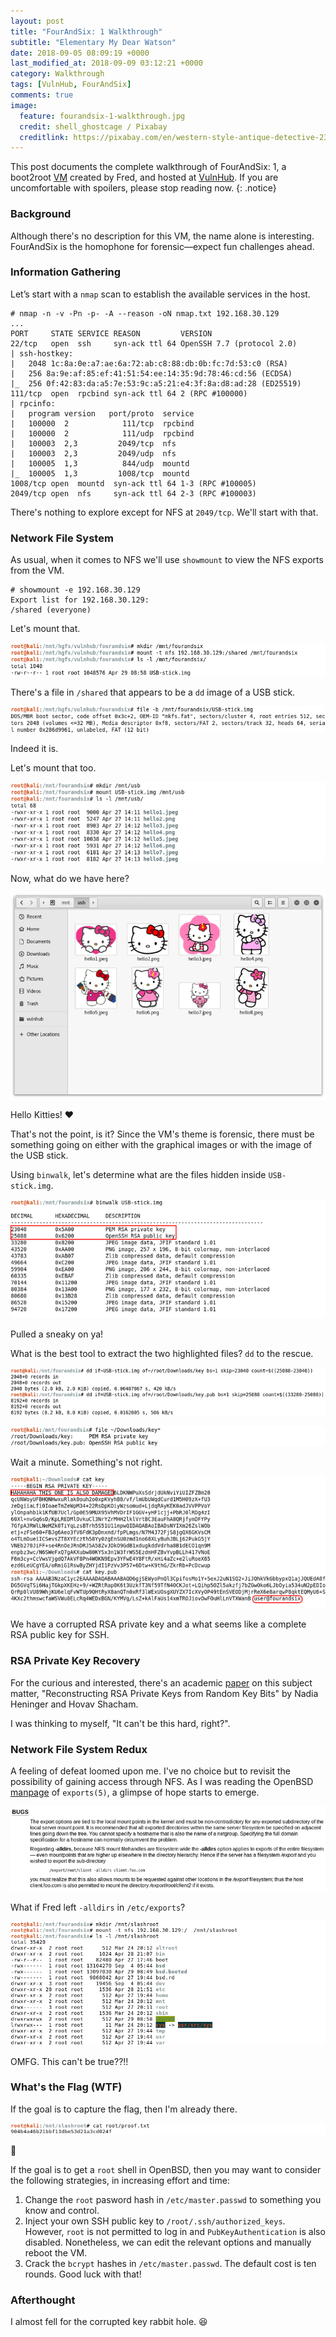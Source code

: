 ```yaml
---
layout: post
title: "FourAndSix: 1 Walkthrough"
subtitle: "Elementary My Dear Watson"
date: 2018-09-05 08:09:19 +0000
last_modified_at: 2018-09-09 03:12:21 +0000
category: Walkthrough
tags: [VulnHub, FourAndSix]
comments: true
image:
  feature: fourandsix-1-walkthrough.jpg
  credit: shell_ghostcage / Pixabay
  creditlink: https://pixabay.com/en/western-style-antique-detective-2312246/
---
```


This post documents the complete walkthrough of FourAndSix: 1, a boot2root [VM][1] created by Fred, and hosted at [VulnHub][2]. If you are uncomfortable with spoilers, please stop reading now.
{: .notice}

<!--more-->

### Background

Although there's no description for this VM, the name alone is interesting. FourAndSix is the homophone for forensic—expect fun challenges ahead.

### Information Gathering

Let’s start with a `nmap` scan to establish the available services in the host.

```
# nmap -n -v -Pn -p- -A --reason -oN nmap.txt 192.168.30.129
...
PORT     STATE SERVICE REASON         VERSION
22/tcp   open  ssh     syn-ack ttl 64 OpenSSH 7.7 (protocol 2.0)
| ssh-hostkey:
|   2048 1c:8a:0e:a7:ae:6a:72:ab:c8:88:db:0b:fc:7d:53:c0 (RSA)
|   256 8a:9e:af:85:ef:41:51:54:ee:14:35:9d:78:46:cd:56 (ECDSA)
|_  256 0f:42:83:da:a5:7e:53:9c:a5:21:e4:3f:8a:d8:ad:28 (ED25519)
111/tcp  open  rpcbind syn-ack ttl 64 2 (RPC #100000)
| rpcinfo:
|   program version   port/proto  service
|   100000  2            111/tcp  rpcbind
|   100000  2            111/udp  rpcbind
|   100003  2,3         2049/tcp  nfs
|   100003  2,3         2049/udp  nfs
|   100005  1,3          844/udp  mountd
|_  100005  1,3         1008/tcp  mountd
1008/tcp open  mountd  syn-ack ttl 64 1-3 (RPC #100005)
2049/tcp open  nfs     syn-ack ttl 64 2-3 (RPC #100003)
```

There's nothing to explore except for NFS at `2049/tcp`. We'll start with that.

### Network File System

As usual, when it comes to NFS we'll use `showmount` to view the NFS exports from the VM.

```
# showmount -e 192.168.30.129
Export list for 192.168.30.129:
/shared (everyone)
```

Let's mount that.

![9dfdac56.png](/assets/images/posts/fourandsix-1-walkthrough/9dfdac56.png)

There's a file in `/shared` that appears to be a `dd` image of a USB stick.

![ef01a6f3.png](/assets/images/posts/fourandsix-1-walkthrough/ef01a6f3.png)

Indeed it is.

Let's mount that too.

![d4e2e4a4.png](/assets/images/posts/fourandsix-1-walkthrough/d4e2e4a4.png)

Now, what do we have here?

![1121935d.png](/assets/images/posts/fourandsix-1-walkthrough/1121935d.png)

Hello Kitties! :heart:

That's not the point, is it? Since the VM's theme is forensic, there must be something going on either with the graphical images or with the image of the USB stick.

Using `binwalk`, let's determine what are the files hidden inside `USB-stick.img`.

![23da2447.png](/assets/images/posts/fourandsix-1-walkthrough/23da2447.png)

Pulled a sneaky on ya!

What is the best tool to extract the two highlighted files? `dd` to the rescue.

![3fdf80b9.png](/assets/images/posts/fourandsix-1-walkthrough/3fdf80b9.png)

![c70964a0.png](/assets/images/posts/fourandsix-1-walkthrough/c70964a0.png)

Wait a minute. Something's not right.

![bebe934c.png](/assets/images/posts/fourandsix-1-walkthrough/bebe934c.png)

We have a corrupted RSA private key and a what seems like a complete RSA public key for SSH.

### RSA Private Key Recovery

For the curious and interested, there's an academic [paper](https://hovav.net/ucsd/papers/hs09.html) on this subject matter, "Reconstructing RSA Private Keys from Random Key Bits" by Nadia Heninger and Hovav Shacham.

I was thinking to myself, "It can't be this hard, right?".

### Network File System Redux

A feeling of defeat loomed upon me. I've no choice but to revisit the possibility of gaining access through NFS. As I was reading the OpenBSD [manpage](https://man.openbsd.org/exports.5) of `exports(5)`, a glimpse of hope starts to emerge.

![2fd7383f.png](/assets/images/posts/fourandsix-1-walkthrough/2fd7383f.png)

What if Fred left `-alldirs` in `/etc/exports`?

![6f0b6c9e.png](/assets/images/posts/fourandsix-1-walkthrough/6f0b6c9e.png)

OMFG. This can't be true??!!

### What's the Flag (WTF)

If the goal is to capture the flag, then I'm already there.

![5800e50d.png](/assets/images/posts/fourandsix-1-walkthrough/5800e50d.png)

:dancer:

If the goal is to get a `root` shell in OpenBSD, then you may want to consider the following strategies, in increasing effort and time:

1. Change the `root` pasword hash in `/etc/master.passwd` to something you know and control.
2. Inject your own SSH public key to `/root/.ssh/authorized_keys`. However, `root` is not permitted to log in and `PubKeyAuthentication` is also disabled. Nonetheless, we can edit the relevant options and manually reboot the VM.
3. Crack the `bcrypt` hashes in `/etc/master.passwd`. The default cost is ten rounds. Good luck with that!

### Afterthought

I almost fell for the corrupted key rabbit hole. :laughing:

[1]: https://www.vulnhub.com/entry/fourandsix-1,236/
[2]: https://www.vulnhub.com/
